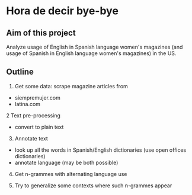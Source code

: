 # Hora de decir bye-bye

## Aim of this project
Analyze usage of English in Spanish language women's magazines (and usage of Spanish in English language women's magazines) in the US.

## Outline

1. Get some data: scrape magazine articles from
  * siempremujer.com
  * latina.com

2 Text pre-processing
  * convert to plain text

3. Annotate text
  * look up all the words in Spanish/English dictionaries (use open offices dictionaries)
  * annotate language (may be both possible)

4. Get n-grammes with alternating language use

5. Try to generalize some contexts where such n-grammes appear
